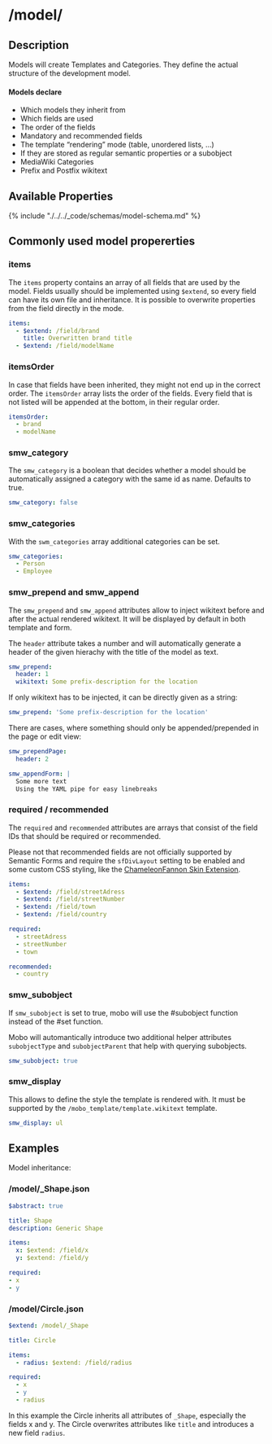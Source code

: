 # /model/
## Description
Models will create Templates and Categories. They define the actual structure of the development model.

#### Models declare
* Which models they inherit from
* Which fields are used
* The order of the fields
* Mandatory and recommended fields
* The template “rendering” mode (table, unordered lists, …)
* If they are stored as regular semantic properties or a subobject
* MediaWiki Categories
* Prefix and Postfix wikitext

## Available Properties
{% include "./../../_code/schemas/model-schema.md" %}

## Commonly used model propererties
### items
The `items` property contains an array of all fields that are used by the model.
Fields usually should be implemented using `$extend`, so every field can have its own file and inheritance.
It is possible to overwrite properties from the field directly in the mode.
```yaml
items:
  - $extend: /field/brand
    title: Overwritten brand title
  - $extend: /field/modelName
```
### itemsOrder
In case that fields have been inherited, they might not end up in the correct order.
The `itemsOrder` array lists the order of the fields. Every field that is not listed will be appended at the bottom, in their regular order.
```yaml
itemsOrder:
  - brand
  - modelName
```

### smw_category
The `smw_category` is a boolean that decides whether a model should be automatically assigned a category with the same id as name.
Defaults to true.

```yaml
smw_category: false
```

### smw_categories
With the `swm_categories` array additional categories can be set.

```yaml
smw_categories:
  - Person
  - Employee
```

### smw_prepend and smw_append
The `smw_prepend` and `smw_append` attributes allow to inject wikitext before and after the actual rendered wikitext.
It will be displayed by default in both template and form.

The `header` attribute takes a number and will automatically generate a header of the given hierachy with the title of the model as text.

```yaml
smw_prepend:
  header: 1
  wikitext: Some prefix-description for the location
```

If only wikitext has to be injected, it can be directly given as a string:
```yaml
smw_prepend: 'Some prefix-description for the location'
```

There are cases, where something should only be appended/prepended in the page or edit view:
```yaml
smw_prependPage:
  header: 2

smw_appendForm: |
  Some more text
  Using the YAML pipe for easy linebreaks
```

### required / recommended
The `required` and `recommended` attributes are arrays that consist of the field IDs that should be required or recommended.

Please not that recommended fields are not officially supported by Semantic Forms
and require the `sfDivLayout` setting to be enabled and some custom CSS styling,
like the [ChameleonFannon Skin Extension](https://github.com/Fannon/ChameleonFannon).

```yaml
items:
  - $extend: /field/streetAdress
  - $extend: /field/streetNumber
  - $extend: /field/town
  - $extend: /field/country

required:
  - streetAdress
  - streetNumber
  - town

recommended:
  - country
```

### smw_subobject
If `smw_subobject` is set to true, mobo will use the #subobject function instead of the #set function.

Mobo will automantically introduce two additional helper attributes `subobjectType` and `subobjectParent` that help with querying subobjects.

```yaml
smw_subobject: true
```

### smw_display
This allows to define the style the template is rendered with.
It must be supported by the `/mobo_template/template.wikitext` template.

```yaml
smw_display: ul
```

## Examples
Model inheritance:

### /model/_Shape.json
```yaml
$abstract: true

title: Shape
description: Generic Shape

items:
  x: $extend: /field/x
  y: $extend: /field/y

required:
- x
- y
```

### /model/Circle.json
```yaml
$extend: /model/_Shape

title: Circle

items:
  - radius: $extend: /field/radius

required:
  - x
  - y
  - radius
```

In this example the Circle inherits all attributes of `_Shape`, especially the fields x and y.
The Circle overwrites attributes like `title` and introduces a new field `radius`.